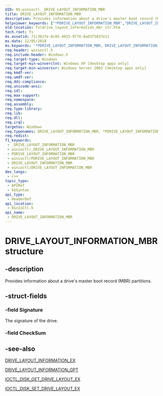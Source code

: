 ```yaml
---
UID: NS:winioctl._DRIVE_LAYOUT_INFORMATION_MBR
title: DRIVE_LAYOUT_INFORMATION_MBR
description: Provides information about a drive's master boot record (MBR) partitions.
helpviewer_keywords: ["*PDRIVE_LAYOUT_INFORMATION_MBR","DRIVE_LAYOUT_INFORMATION_MBR","DRIVE_LAYOUT_INFORMATION_MBR structure [Files]","PDRIVE_LAYOUT_INFORMATION_MBR","PDRIVE_LAYOUT_INFORMATION_MBR structure pointer [Files]","_win32_drive_layout_information_mbr_str","base.drive_layout_information_mbr_str","fs.drive_layout_information_mbr_str","winioctl/DRIVE_LAYOUT_INFORMATION_MBR","winioctl/PDRIVE_LAYOUT_INFORMATION_MBR"]
old-location: fs\drive_layout_information_mbr_str.htm
tech.root: fs
ms.assetid: 71c361fe-8c85-4915-9776-8ad3f5837e11
ms.date: 12/05/2018
ms.keywords: '*PDRIVE_LAYOUT_INFORMATION_MBR, DRIVE_LAYOUT_INFORMATION_MBR, DRIVE_LAYOUT_INFORMATION_MBR structure [Files], PDRIVE_LAYOUT_INFORMATION_MBR, PDRIVE_LAYOUT_INFORMATION_MBR structure pointer [Files], _win32_drive_layout_information_mbr_str, base.drive_layout_information_mbr_str, fs.drive_layout_information_mbr_str, winioctl/DRIVE_LAYOUT_INFORMATION_MBR, winioctl/PDRIVE_LAYOUT_INFORMATION_MBR'
req.header: winioctl.h
req.include-header: Windows.h
req.target-type: Windows
req.target-min-winverclnt: Windows XP [desktop apps only]
req.target-min-winversvr: Windows Server 2003 [desktop apps only]
req.kmdf-ver: 
req.umdf-ver: 
req.ddi-compliance: 
req.unicode-ansi: 
req.idl: 
req.max-support: 
req.namespace: 
req.assembly: 
req.type-library: 
req.lib: 
req.dll: 
req.irql: 
targetos: Windows
req.typenames: DRIVE_LAYOUT_INFORMATION_MBR, *PDRIVE_LAYOUT_INFORMATION_MBR
req.redist: 
f1_keywords:
 - _DRIVE_LAYOUT_INFORMATION_MBR
 - winioctl/_DRIVE_LAYOUT_INFORMATION_MBR
 - PDRIVE_LAYOUT_INFORMATION_MBR
 - winioctl/PDRIVE_LAYOUT_INFORMATION_MBR
 - DRIVE_LAYOUT_INFORMATION_MBR
 - winioctl/DRIVE_LAYOUT_INFORMATION_MBR
dev_langs:
 - c++
topic_type:
 - APIRef
 - kbSyntax
api_type:
 - HeaderDef
api_location:
 - WinIoCtl.h
api_name:
 - DRIVE_LAYOUT_INFORMATION_MBR
---
```


# DRIVE_LAYOUT_INFORMATION_MBR structure


## -description

Provides information about a drive's master boot record (MBR) partitions.

## -struct-fields

### -field Signature

The signature of the drive.

### -field CheckSum

## -see-also

<a href="https://docs.microsoft.com/windows/desktop/api/winioctl/ns-winioctl-drive_layout_information_ex">DRIVE_LAYOUT_INFORMATION_EX</a>



<a href="https://docs.microsoft.com/windows/desktop/api/winioctl/ns-winioctl-drive_layout_information_gpt">DRIVE_LAYOUT_INFORMATION_GPT</a>



<a href="https://docs.microsoft.com/windows/desktop/api/winioctl/ni-winioctl-ioctl_disk_get_drive_layout_ex">IOCTL_DISK_GET_DRIVE_LAYOUT_EX</a>



<a href="https://docs.microsoft.com/windows/desktop/api/winioctl/ni-winioctl-ioctl_disk_set_drive_layout">IOCTL_DISK_SET_DRIVE_LAYOUT_EX</a>

